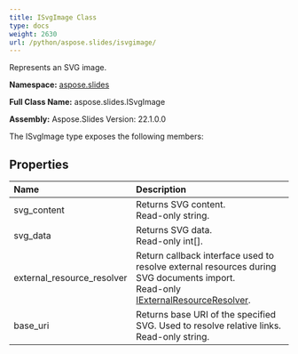 ```yaml
---
title: ISvgImage Class
type: docs
weight: 2630
url: /python/aspose.slides/isvgimage/
---
```


Represents an SVG image.

**Namespace:** [aspose.slides](/python/aspose.slides/)

**Full Class Name:** aspose.slides.ISvgImage

**Assembly:**  Aspose.Slides Version: 22.1.0.0

The ISvgImage type exposes the following members:
## **Properties**
|**Name**|**Description**|
| :- | :- |
|svg_content|Returns SVG content.<br/>            Read-only string.|
|svg_data|Returns SVG data.<br/>            Read-only int[].|
|external_resource_resolver|Return callback interface used to resolve external resources during SVG documents import.<br/>            Read-only [IExternalResourceResolver](/python/aspose.slides.import/iexternalresourceresolver/).|
|base_uri|Returns base URI of the specified SVG. Used to resolve relative links.<br/>            Read-only string.|
